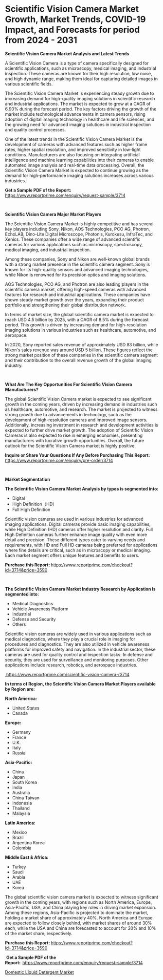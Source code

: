 <p><h1>Scientific Vision Camera Market Growth, Market Trends, COVID-19 Impact, and Forecasts for period from 2024 - 2031</h1></p><p><strong>Scientific Vision Camera Market Analysis and Latest Trends</strong></p>
<p><p>A Scientific Vision Camera is a type of camera specifically designed for scientific applications, such as microscopy, medical imaging, and industrial inspection. These cameras are known for their high resolution, low noise, and high dynamic range, making them ideal for capturing detailed images in various scientific fields.</p><p>The Scientific Vision Camera Market is experiencing steady growth due to increasing demand for high-quality imaging solutions in scientific research and industrial applications. The market is expected to grow at a CAGR of 6.90% during the forecast period. The key factors driving the growth of the market include technological advancements in camera sensors, rising adoption of digital imaging technology in healthcare and life sciences, and the growing need for advanced imaging solutions in industrial inspection and quality control processes.</p><p>One of the latest trends in the Scientific Vision Camera Market is the development of cameras with advanced features such as higher frame rates, higher spatial resolution, and improved sensitivity in low-light conditions. Manufacturers are also focusing on integrating artificial intelligence and machine learning capabilities into their cameras to enable automated image analysis and real-time data processing. Overall, the Scientific Vision Camera Market is expected to continue growing as the demand for high-performance imaging solutions increases across various industries.</p></p>
<p><strong>Get a Sample PDF of the Report:&nbsp;</strong> <a href="https://www.reportprime.com/enquiry/request-sample/3714">https://www.reportprime.com/enquiry/request-sample/3714</a></p>
<p>&nbsp;</p>
<p><strong>Scientific Vision Camera Major Market Players</strong></p>
<p><p>The Scientific Vision Camera Market is highly competitive and has several key players including Sony, Nikon, AOS Technologies, PCO AG, Photron, EchoLAB, Dino-Lite Digital Microscope, Photonis, Kurokesu, InfraTec, and Xenics. These companies offer a wide range of advanced scientific cameras for various applications such as microscopy, spectroscopy, medical imaging, and industrial inspection.</p><p>Among these companies, Sony and Nikon are well-known global brands with a strong market presence in the scientific camera segment. Sony is known for its high-quality sensors and advanced imaging technologies, while Nikon is renowned for its precision optics and imaging solutions.</p><p>AOS Technologies, PCO AG, and Photron are also leading players in the scientific camera market, offering high-speed cameras with advanced features for research and industrial applications. These companies have shown steady market growth over the years, expanding their product portfolio and strengthening their global distribution network.</p><p>In terms of market size, the global scientific camera market is expected to reach USD 4.5 billion by 2025, with a CAGR of 8.5% during the forecast period. This growth is driven by increasing demand for high-resolution imaging solutions in various industries such as healthcare, automotive, and aerospace.</p><p>In 2020, Sony reported sales revenue of approximately USD 83 billion, while Nikon's sales revenue was around USD 5 billion. These figures reflect the strong market position of these companies in the scientific camera segment and their contribution to the overall revenue growth of the global imaging industry.</p></p>
<p>&nbsp;</p>
<p><strong>What Are The Key Opportunities For Scientific Vision Camera Manufacturers?</strong></p>
<p><p>The global Scientific Vision Camera market is expected to see significant growth in the coming years, driven by increasing demand in industries such as healthcare, automotive, and research. The market is projected to witness strong growth due to advancements in technology, such as the development of high-resolution cameras and improved image sensors. Additionally, increasing investment in research and development activities is expected to further drive market growth. The adoption of Scientific Vision Cameras is also expected to rise in emerging economies, presenting manufacturers with lucrative growth opportunities. Overall, the future outlook for the Scientific Vision Camera market is highly positive.</p></p>
<p><strong>Inquire or Share Your Questions If Any Before Purchasing This Report:</strong> <a href="https://www.reportprime.com/enquiry/pre-order/3714">https://www.reportprime.com/enquiry/pre-order/3714</a></p>
<p>&nbsp;</p>
<p><strong>Market Segmentation</strong></p>
<p><strong>The Scientific Vision Camera Market Analysis by types is segmented into:</strong></p>
<p><ul><li>Digital</li><li>High Definition（HD）</li><li>Full High Definition</li></ul></p>
<p><p>Scientific vision cameras are used in various industries for advanced imaging applications. Digital cameras provide basic imaging capabilities, while High Definition (HD) cameras offer higher resolution and clarity. Full High Definition cameras further enhance image quality with even more detail and precision. These different types cater to varying needs and requirements, with HD and Full HD cameras being preferred for applications where fine details are critical, such as in microscopy or medical imaging. Each market segment offers unique features and benefits to users.</p></p>
<p><strong>Purchase this Report:&nbsp;</strong><a href="https://www.reportprime.com/checkout?id=3714&price=3590">https://www.reportprime.com/checkout?id=3714&price=3590</a></p>
<p>&nbsp;</p>
<p><strong>The Scientific Vision Camera Market Industry Research by Application is segmented into:</strong></p>
<p><ul><li>Medical Diagnostics</li><li>Vehicle Awareness Platform</li><li>Industrial</li><li>Defense and Security</li><li>Others</li></ul></p>
<p><p>Scientific vision cameras are widely used in various applications such as medical diagnostics, where they play a crucial role in imaging for procedures and diagnostics. They are also utilized in vehicle awareness platforms for improved safety and navigation. In the industrial sector, these cameras are used for quality control and inspection tasks. In defense and security, they are used for surveillance and monitoring purposes. Other applications include research, robotics, and aerospace industries.</p></p>
<p><a href="https://www.reportprime.com/scientific-vision-camera-r3714">&nbsp;https://www.reportprime.com/scientific-vision-camera-r3714</a></p>
<p><strong>In terms of Region, the Scientific Vision Camera Market Players available by Region are:</strong></p>
<p>
    <p> <strong> North America: </strong>
        <ul>
            <li>United States</li>
            <li>Canada</li>
        </ul>
        </p> 
    <p> <strong> Europe: </strong>
        <ul>
            <li>Germany</li>
            <li>France</li>
            <li>U.K.</li>
            <li>Italy</li>
            <li>Russia</li>
        </ul>
        </p> 
    <p> <strong> Asia-Pacific: </strong>
        <ul>
            <li>China</li>
            <li>Japan</li>
            <li>South Korea</li>
            <li>India</li>
            <li>Australia</li>
            <li>China Taiwan</li>
            <li>Indonesia</li>
            <li>Thailand</li>
            <li>Malaysia</li>
        </ul>
        </p> 
    <p> <strong> Latin America: </strong>
        <ul>
            <li>Mexico</li>
            <li>Brazil</li>
            <li>Argentina Korea</li>
            <li>Colombia</li>
        </ul>
        </p> 
    <p> <strong> Middle East & Africa: </strong>
        <ul>
            <li>Turkey</li>
            <li>Saudi</li>
            <li>Arabia</li>
            <li>UAE</li>
            <li>Korea</li>
        </ul>
    </p>
    </p>
<p><p>The global scientific vision camera market is expected to witness significant growth in the coming years, with regions such as North America, Europe, Asia-Pacific, USA, and China playing key roles in driving market expansion. Among these regions, Asia-Pacific is projected to dominate the market, holding a market share of approximately 40%. North America and Europe are expected to follow closely behind, with market shares of around 30% each, while the USA and China are forecasted to account for 20% and 10% of the market share, respectively.</p></p>
<p><strong>Purchase this Report: </strong><a href="https://www.reportprime.com/checkout?id=3714&price=3590">https://www.reportprime.com/checkout?id=3714&price=3590</a></p>
<p>&nbsp;<strong>Get a Sample PDF of the Report:&nbsp;&nbsp;</strong><a href="https://www.reportprime.com/enquiry/request-sample/3714">https://www.reportprime.com/enquiry/request-sample/3714</a></p>
<p><strong></strong></p>
<p><p><a href="https://issuu.com/reportprime-2/docs/domestic-liquid-detergent-market-size-2030.pptx">Domestic Liquid Detergent Market</a></p></p>